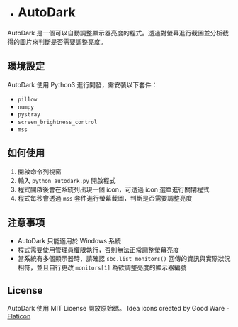- # AutoDark

AutoDark 是一個可以自動調整顯示器亮度的程式。透過對螢幕進行截圖並分析截得的圖片來判斷是否需要調整亮度。

## 環境設定

AutoDark 使用 Python3 進行開發，需安裝以下套件：

- `pillow`
- `numpy`
- `pystray`
- `screen_brightness_control`
- `mss`

## 如何使用

1. 開啟命令列視窗
2. 輸入 `python autodark.py` 開啟程式
3. 程式開啟後會在系統列出現一個 icon，可透過 icon 選單進行關閉程式
4. 程式每秒會透過 `mss` 套件進行螢幕截圖，判斷是否需要調整亮度

## 注意事項

- AutoDark 只能適用於 Windows 系統
- 程式需要使用管理員權限執行，否則無法正常調整螢幕亮度
- 當系統有多個顯示器時，請確認 `sbc.list_monitors()` 回傳的資訊與實際狀況相符，並且自行更改 `monitors[1]` 為欲調整亮度的顯示器編號

## License

AutoDark 使用 MIT License 開放原始碼。 
Idea icons created by Good Ware - [Flaticon](https://media.flaticon.com/license/license.pdf)
